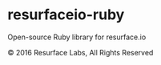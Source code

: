 # resurfaceio-ruby
Open-source Ruby library for resurface.io

&copy; 2016 Resurface Labs, All Rights Reserved
